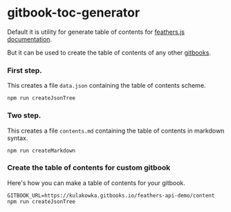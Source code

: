 # gitbook-toc-generator

Default it is utility for generate table of contents for [feathers.js](http://feathersjs.com/) [documentation](http://docs.feathersjs.com/).

But it can be used to create the table of contents of any other [gitbooks](https://www.gitbook.com/).

### First step. 

This creates a file `data.json` containing the table of contents scheme.

```
npm run createJsonTree
```

### Two step.

This creates a file `contents.md` containing the table of contents in markdown syntax.

```
npm run createMarkdown
```


### Create the table of contents for custom gitbook

Here's how you can make a table of contents for your gitbook. 

```
GITBOOK_URL=https://kulakowka.gitbooks.io/feathers-api-demo/content npm run createJsonTree
```


